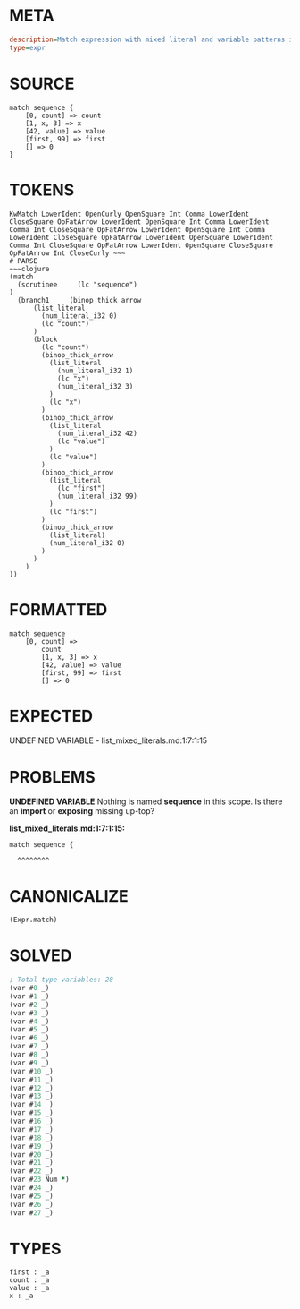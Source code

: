 # META
~~~ini
description=Match expression with mixed literal and variable patterns in lists
type=expr
~~~
# SOURCE
~~~roc
match sequence {
    [0, count] => count
    [1, x, 3] => x
    [42, value] => value
    [first, 99] => first
    [] => 0
}
~~~
# TOKENS
~~~text
KwMatch LowerIdent OpenCurly OpenSquare Int Comma LowerIdent CloseSquare OpFatArrow LowerIdent OpenSquare Int Comma LowerIdent Comma Int CloseSquare OpFatArrow LowerIdent OpenSquare Int Comma LowerIdent CloseSquare OpFatArrow LowerIdent OpenSquare LowerIdent Comma Int CloseSquare OpFatArrow LowerIdent OpenSquare CloseSquare OpFatArrow Int CloseCurly ~~~
# PARSE
~~~clojure
(match
  (scrutinee     (lc "sequence")
)
  (branch1     (binop_thick_arrow
      (list_literal
        (num_literal_i32 0)
        (lc "count")
      )
      (block
        (lc "count")
        (binop_thick_arrow
          (list_literal
            (num_literal_i32 1)
            (lc "x")
            (num_literal_i32 3)
          )
          (lc "x")
        )
        (binop_thick_arrow
          (list_literal
            (num_literal_i32 42)
            (lc "value")
          )
          (lc "value")
        )
        (binop_thick_arrow
          (list_literal
            (lc "first")
            (num_literal_i32 99)
          )
          (lc "first")
        )
        (binop_thick_arrow
          (list_literal)
          (num_literal_i32 0)
        )
      )
    )
))
~~~
# FORMATTED
~~~roc
match sequence
	[0, count] => 
		count
		[1, x, 3] => x
		[42, value] => value
		[first, 99] => first
		[] => 0
~~~
# EXPECTED
UNDEFINED VARIABLE - list_mixed_literals.md:1:7:1:15
# PROBLEMS
**UNDEFINED VARIABLE**
Nothing is named **sequence** in this scope.
Is there an **import** or **exposing** missing up-top?

**list_mixed_literals.md:1:7:1:15:**
```roc
match sequence {
```
      ^^^^^^^^


# CANONICALIZE
~~~clojure
(Expr.match)
~~~
# SOLVED
~~~clojure
; Total type variables: 28
(var #0 _)
(var #1 _)
(var #2 _)
(var #3 _)
(var #4 _)
(var #5 _)
(var #6 _)
(var #7 _)
(var #8 _)
(var #9 _)
(var #10 _)
(var #11 _)
(var #12 _)
(var #13 _)
(var #14 _)
(var #15 _)
(var #16 _)
(var #17 _)
(var #18 _)
(var #19 _)
(var #20 _)
(var #21 _)
(var #22 _)
(var #23 Num *)
(var #24 _)
(var #25 _)
(var #26 _)
(var #27 _)
~~~
# TYPES
~~~roc
first : _a
count : _a
value : _a
x : _a
~~~
